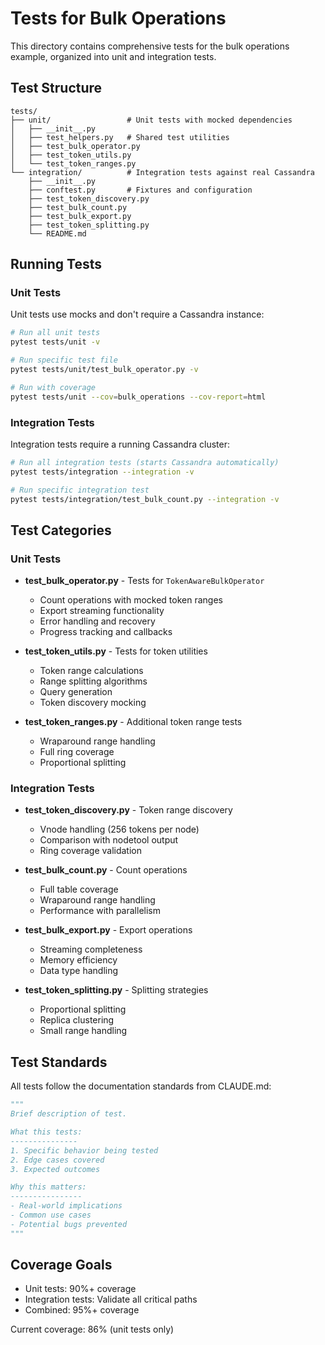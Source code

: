 # Tests for Bulk Operations

This directory contains comprehensive tests for the bulk operations example, organized into unit and integration tests.

## Test Structure

```
tests/
├── unit/                 # Unit tests with mocked dependencies
│   ├── __init__.py
│   ├── test_helpers.py   # Shared test utilities
│   ├── test_bulk_operator.py
│   ├── test_token_utils.py
│   └── test_token_ranges.py
└── integration/          # Integration tests against real Cassandra
    ├── __init__.py
    ├── conftest.py       # Fixtures and configuration
    ├── test_token_discovery.py
    ├── test_bulk_count.py
    ├── test_bulk_export.py
    ├── test_token_splitting.py
    └── README.md
```

## Running Tests

### Unit Tests

Unit tests use mocks and don't require a Cassandra instance:

```bash
# Run all unit tests
pytest tests/unit -v

# Run specific test file
pytest tests/unit/test_bulk_operator.py -v

# Run with coverage
pytest tests/unit --cov=bulk_operations --cov-report=html
```

### Integration Tests

Integration tests require a running Cassandra cluster:

```bash
# Run all integration tests (starts Cassandra automatically)
pytest tests/integration --integration -v

# Run specific integration test
pytest tests/integration/test_bulk_count.py --integration -v
```

## Test Categories

### Unit Tests

- **test_bulk_operator.py** - Tests for `TokenAwareBulkOperator`
  - Count operations with mocked token ranges
  - Export streaming functionality
  - Error handling and recovery
  - Progress tracking and callbacks

- **test_token_utils.py** - Tests for token utilities
  - Token range calculations
  - Range splitting algorithms
  - Query generation
  - Token discovery mocking

- **test_token_ranges.py** - Additional token range tests
  - Wraparound range handling
  - Full ring coverage
  - Proportional splitting

### Integration Tests

- **test_token_discovery.py** - Token range discovery
  - Vnode handling (256 tokens per node)
  - Comparison with nodetool output
  - Ring coverage validation

- **test_bulk_count.py** - Count operations
  - Full table coverage
  - Wraparound range handling
  - Performance with parallelism

- **test_bulk_export.py** - Export operations
  - Streaming completeness
  - Memory efficiency
  - Data type handling

- **test_token_splitting.py** - Splitting strategies
  - Proportional splitting
  - Replica clustering
  - Small range handling

## Test Standards

All tests follow the documentation standards from CLAUDE.md:

```python
"""
Brief description of test.

What this tests:
---------------
1. Specific behavior being tested
2. Edge cases covered
3. Expected outcomes

Why this matters:
----------------
- Real-world implications
- Common use cases
- Potential bugs prevented
"""
```

## Coverage Goals

- Unit tests: 90%+ coverage
- Integration tests: Validate all critical paths
- Combined: 95%+ coverage

Current coverage: 86% (unit tests only)
